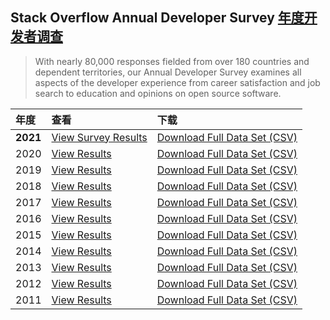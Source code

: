 ## Stack Overflow Annual Developer Survey [年度开发者调查](https://insights.stackoverflow.com/survey/)

> With nearly 80,000 responses fielded from over 180 countries and dependent territories, our Annual Developer Survey examines all aspects of the developer experience from career satisfaction and job search to education and opinions on open source software.

|年度|查看|下载|
|:----|:----|:----|
|**2021**  |[View Survey Results](https://insights.stackoverflow.com/survey/2021)|[Download Full Data Set (CSV)](https://info.stackoverflowsolutions.com/rs/719-EMH-566/images/stack-overflow-developer-survey-2021.zip)
|2020  |[View Results](https://insights.stackoverflow.com/survey/2020)|[Download Full Data Set (CSV)](https://info.stackoverflowsolutions.com/rs/719-EMH-566/images/stack-overflow-developer-survey-2020.zip)
|2019  |[View Results](https://insights.stackoverflow.com/survey/2019)|[Download Full Data Set (CSV)](https://info.stackoverflowsolutions.com/rs/719-EMH-566/images/stack-overflow-developer-survey-2019.zip)
|2018  |[View Results](https://insights.stackoverflow.com/survey/2018)|[Download Full Data Set (CSV)](https://info.stackoverflowsolutions.com/rs/719-EMH-566/images/stack-overflow-developer-survey-2018.zip)
|2017 |[View Results](https://insights.stackoverflow.com/survey/2017)|[Download Full Data Set (CSV)](https://info.stackoverflowsolutions.com/rs/719-EMH-566/images/stack-overflow-developer-survey-2017.zip)
|2016  |[View Results](https://insights.stackoverflow.com/survey/2016)|[Download Full Data Set (CSV)](https://info.stackoverflowsolutions.com/rs/719-EMH-566/images/stack-overflow-developer-survey-2016.zip)
|2015  |[View Results](https://insights.stackoverflow.com/survey/2015)|[Download Full Data Set (CSV)](https://info.stackoverflowsolutions.com/rs/719-EMH-566/images/stack-overflow-developer-survey-2015.zip)
|2014  |[View Results](https://insights.stackoverflow.comhttps://stackoverflow.blog/2014/02/2013-stack-overflow-user-survey-results/)|[Download Full Data Set (CSV)](https://info.stackoverflowsolutions.com/rs/719-EMH-566/images/stack-overflow-developer-survey-2014.zip)
|2013  |[View Results](https://insights.stackoverflow.comhttps://stackoverflow.blog/2013/01/2012-stack-overflow-user-survey-results/)|[Download Full Data Set (CSV)](https://info.stackoverflowsolutions.com/rs/719-EMH-566/images/stack-overflow-developer-survey-2013.zip)
|2012  |[View Results](https://insights.stackoverflow.comhttps://stackoverflow.blog/2012/02/survey-results/)|[Download Full Data Set (CSV)](https://info.stackoverflowsolutions.com/rs/719-EMH-566/images/stack-overflow-developer-survey-2012.zip)
|2011  |[View Results](https://insights.stackoverflow.comhttps://stackoverflow.blog/2011/01/11/survey-says/)|[Download Full Data Set (CSV)](https://info.stackoverflowsolutions.com/rs/719-EMH-566/images/stack-overflow-developer-survey-2011.zip)
